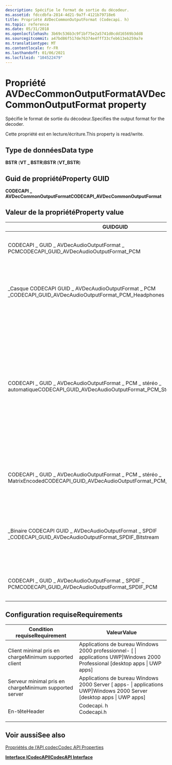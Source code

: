 ```yaml
---
description: Spécifie le format de sortie du décodeur.
ms.assetid: fdccdbfa-2814-4d21-9a7f-4121b79718e6
title: Propriété AVDecCommonOutputFormat (Codecapi. h)
ms.topic: reference
ms.date: 05/31/2018
ms.openlocfilehash: 3b69c536b3c9f1bf75e2a5741d0cdd16569b3dd8
ms.sourcegitcommit: a47bd86f517de76374e4fff33cfeb613eb259a7e
ms.translationtype: MT
ms.contentlocale: fr-FR
ms.lasthandoff: 01/06/2021
ms.locfileid: "104522479"
---
```

# <a name="avdeccommonoutputformat-property"></a><span data-ttu-id="076f8-103">Propriété AVDecCommonOutputFormat</span><span class="sxs-lookup"><span data-stu-id="076f8-103">AVDecCommonOutputFormat property</span></span>

<span data-ttu-id="076f8-104">Spécifie le format de sortie du décodeur.</span><span class="sxs-lookup"><span data-stu-id="076f8-104">Specifies the output format for the decoder.</span></span>

<span data-ttu-id="076f8-105">Cette propriété est en lecture/écriture.</span><span class="sxs-lookup"><span data-stu-id="076f8-105">This property is read/write.</span></span>

## <a name="data-type"></a><span data-ttu-id="076f8-106">Type de données</span><span class="sxs-lookup"><span data-stu-id="076f8-106">Data type</span></span>

<span data-ttu-id="076f8-107">**BSTR** (**VT \_ BSTR**)</span><span class="sxs-lookup"><span data-stu-id="076f8-107">**BSTR** (**VT\_BSTR**)</span></span>

## <a name="property-guid"></a><span data-ttu-id="076f8-108">Guid de propriété</span><span class="sxs-lookup"><span data-stu-id="076f8-108">Property GUID</span></span>

<span data-ttu-id="076f8-109">**CODECAPI \_ AVDecCommonOutputFormat**</span><span class="sxs-lookup"><span data-stu-id="076f8-109">**CODECAPI\_AVDecCommonOutputFormat**</span></span>

## <a name="property-value"></a><span data-ttu-id="076f8-110">Valeur de la propriété</span><span class="sxs-lookup"><span data-stu-id="076f8-110">Property value</span></span>



| <span data-ttu-id="076f8-111">GUID</span><span class="sxs-lookup"><span data-stu-id="076f8-111">GUID</span></span>                                                               | <span data-ttu-id="076f8-112">Description</span><span class="sxs-lookup"><span data-stu-id="076f8-112">Description</span></span>                                                                                                                                                                                                         |
|--------------------------------------------------------------------|---------------------------------------------------------------------------------------------------------------------------------------------------------------------------------------------------------------------|
| <span data-ttu-id="076f8-113">CODECAPI \_ GUID \_ AVDecAudioOutputFormat \_ PCM</span><span class="sxs-lookup"><span data-stu-id="076f8-113">CODECAPI\_GUID\_AVDecAudioOutputFormat\_PCM</span></span>                        | <span data-ttu-id="076f8-114">Audio PCM, utilisant un nombre quelconque de canaux</span><span class="sxs-lookup"><span data-stu-id="076f8-114">PCM audio, using any number of channels</span></span>                                                                                                                                                                             |
| <span data-ttu-id="076f8-115">\_Casque CODECAPI GUID \_ AVDecAudioOutputFormat \_ PCM \_</span><span class="sxs-lookup"><span data-stu-id="076f8-115">CODECAPI\_GUID\_AVDecAudioOutputFormat\_PCM\_Headphones</span></span>            | <span data-ttu-id="076f8-116">Audio stéréo stéréo, à l’aide de gauche uniquement/droit uniquement (Lo/RO) downmix</span><span class="sxs-lookup"><span data-stu-id="076f8-116">Stereo PCM audio, using left-only/right-only (Lo/Ro) downmix</span></span>                                                                                                                                                        |
| <span data-ttu-id="076f8-117">CODECAPI \_ GUID \_ AVDecAudioOutputFormat \_ PCM \_ stéréo \_ automatique</span><span class="sxs-lookup"><span data-stu-id="076f8-117">CODECAPI\_GUID\_AVDecAudioOutputFormat\_PCM\_Stereo\_Auto</span></span>          | <span data-ttu-id="076f8-118">Audio stéréo PCM, en utilisant la sélection automatique du mode stéréo downmix (Lo/RO ou lt/RT).</span><span class="sxs-lookup"><span data-stu-id="076f8-118">Stereo PCM audio, using automatic selection of the stereo downmix mode (Lo/Ro or Lt/Rt).</span></span> <span data-ttu-id="076f8-119">Vous pouvez utiliser cette valeur pour les formats audio dans lesquels le flux d’entrée définit le mode downmix préféré, tel que Dolby AC-3.</span><span class="sxs-lookup"><span data-stu-id="076f8-119">You can use this value for audio formats in which the input stream defines the preferred downmix mode, such as Dolby AC-3.</span></span> |
| <span data-ttu-id="076f8-120">CODECAPI \_ GUID \_ AVDecAudioOutputFormat \_ PCM \_ stéréo \_ MatrixEncoded</span><span class="sxs-lookup"><span data-stu-id="076f8-120">CODECAPI\_GUID\_AVDecAudioOutputFormat\_PCM\_Stereo\_MatrixEncoded</span></span> | <span data-ttu-id="076f8-121">Audio stéréo stéréo, utilisant des downmix stéréo encodées en matrice (LT/RT)</span><span class="sxs-lookup"><span data-stu-id="076f8-121">Stereo PCM audio, using matrix-encoded stereo downmix (Lt/Rt)</span></span>                                                                                                                                                       |
| <span data-ttu-id="076f8-122">\_Binaire CODECAPI GUID \_ AVDecAudioOutputFormat \_ SPDIF \_</span><span class="sxs-lookup"><span data-stu-id="076f8-122">CODECAPI\_GUID\_AVDecAudioOutputFormat\_SPDIF\_Bitstream</span></span>           | <span data-ttu-id="076f8-123">S/PDIF (format de flux binaire compressé Sony/Philips Digital Interface), tel que défini par IEC-60958</span><span class="sxs-lookup"><span data-stu-id="076f8-123">S/PDIF (Sony/Philips Digital Interface Format) compressed bitstream, as defined by IEC-60958</span></span>                                                                                                                        |
| <span data-ttu-id="076f8-124">CODECAPI \_ GUID \_ AVDecAudioOutputFormat \_ SPDIF \_ PCM</span><span class="sxs-lookup"><span data-stu-id="076f8-124">CODECAPI\_GUID\_AVDecAudioOutputFormat\_SPDIF\_PCM</span></span>                 | <span data-ttu-id="076f8-125">Stéréo PCM S/PDIF, comme défini par IEC-60958</span><span class="sxs-lookup"><span data-stu-id="076f8-125">S/PDIF PCM stereo, as defined by IEC-60958</span></span>                                                                                                                                                                          |



 

## <a name="requirements"></a><span data-ttu-id="076f8-126">Configuration requise</span><span class="sxs-lookup"><span data-stu-id="076f8-126">Requirements</span></span>



| <span data-ttu-id="076f8-127">Condition requise</span><span class="sxs-lookup"><span data-stu-id="076f8-127">Requirement</span></span> | <span data-ttu-id="076f8-128">Valeur</span><span class="sxs-lookup"><span data-stu-id="076f8-128">Value</span></span> |
|-------------------------------------|---------------------------------------------------------------------------------------|
| <span data-ttu-id="076f8-129">Client minimal pris en charge</span><span class="sxs-lookup"><span data-stu-id="076f8-129">Minimum supported client</span></span><br/> | <span data-ttu-id="076f8-130">Applications de bureau Windows 2000 professionnel- \[ \| applications UWP\]</span><span class="sxs-lookup"><span data-stu-id="076f8-130">Windows 2000 Professional \[desktop apps \| UWP apps\]</span></span><br/>                     |
| <span data-ttu-id="076f8-131">Serveur minimal pris en charge</span><span class="sxs-lookup"><span data-stu-id="076f8-131">Minimum supported server</span></span><br/> | <span data-ttu-id="076f8-132">Applications de bureau Windows 2000 Server \[ apps- \| applications UWP\]</span><span class="sxs-lookup"><span data-stu-id="076f8-132">Windows 2000 Server \[desktop apps \| UWP apps\]</span></span><br/>                           |
| <span data-ttu-id="076f8-133">En-tête</span><span class="sxs-lookup"><span data-stu-id="076f8-133">Header</span></span><br/>                   | <dl> <span data-ttu-id="076f8-134"><dt>Codecapi. h</dt></span><span class="sxs-lookup"><span data-stu-id="076f8-134"><dt>Codecapi.h</dt></span></span> </dl> |



## <a name="see-also"></a><span data-ttu-id="076f8-135">Voir aussi</span><span class="sxs-lookup"><span data-stu-id="076f8-135">See also</span></span>

<dl> <dt>

[<span data-ttu-id="076f8-136">Propriétés de l’API codec</span><span class="sxs-lookup"><span data-stu-id="076f8-136">Codec API Properties</span></span>](codec-api-properties.md)
</dt> <dt>

[<span data-ttu-id="076f8-137">**Interface ICodecAPI**</span><span class="sxs-lookup"><span data-stu-id="076f8-137">**ICodecAPI Interface**</span></span>](/windows/desktop/api/Strmif/nn-strmif-icodecapi)
</dt> </dl>

 

 




